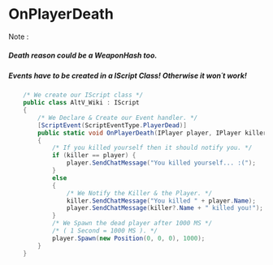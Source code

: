 # OnPlayerDeath
Note : 
##### Death reason could be a WeaponHash too.
##### Events have to be created in a IScript Class! Otherwise it won´t work!

```csharp 
    /* We create our IScript class */
    public class AltV_Wiki : IScript
    {
        /* We Declare & Create our Event handler. */
        [ScriptEvent(ScriptEventType.PlayerDead)]
        public static void OnPlayerDeath(IPlayer player, IPlayer killer, uint reason)
        {
            /* If you killed yourself then it should notify you. */
            if (killer == player) {
                player.SendChatMessage("You killed yourself... :(");
            }
            else
            {
                /* We Notify the Killer & the Player. */
                killer.SendChatMessage("You killed " + player.Name);
                player.SendChatMessage(killer?.Name + " killed you!");
            }
            /* We Spawn the dead player after 1000 MS */
            /* ( 1 Second = 1000 MS ). */
            player.Spawn(new Position(0, 0, 0), 1000);
        }
    }
```
